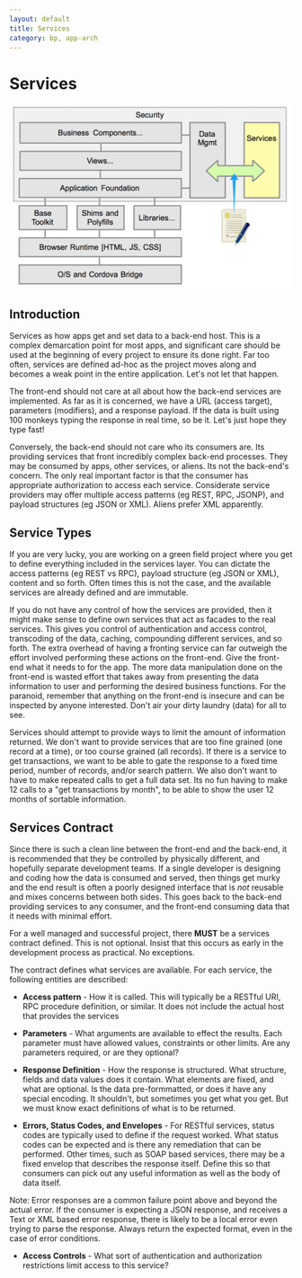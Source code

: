 ```yaml
---
layout: default
title: Services
category: bp, app-arch
---
```


# Services

![SPA layered environment](./images/app-arch-services.png)

## Introduction

Services as how apps get and set data to a back-end host. This is a complex demarcation point for most apps, and significant care should be used at the beginning of every project to ensure its done right.  Far too often, services are defined ad-hoc as the project moves along and becomes a weak point in the entire application.  Let's not let that happen.

The front-end should not care at all about how the back-end services are implemented. As far as it is concerned, we have a URL (access target), parameters (modifiers), and a response payload. If the data is built using 100 monkeys typing the response in real time, so be it. Let's just hope they type fast!

Conversely, the back-end should not care who its consumers are. Its providing services that front incredibly complex back-end processes. They may be consumed by apps, other services, or aliens. Its not the back-end's concern. The only real important factor is that the consumer has appropriate authorization to access each service.  Considerate service providers may offer multiple access patterns (eg REST, RPC, JSONP), and payload structures (eg JSON or XML). Aliens prefer XML apparently.


## Service Types

If you are very lucky, you are working on a green field project where you get to define everything included in the services layer. You can dictate the access patterns (eg REST vs RPC), payload structure (eg JSON or XML), content and so forth.  Often times this is not the case, and the available services are already defined and are immutable.

If you do not have any control of how the services are provided, then it might make sense to define own services that act as facades to the real services. This gives you control of authentication and access control, transcoding of the data, caching, compounding different services, and so forth. The extra overhead of having a fronting service can far outweigh the effort involved performing these actions on the front-end. Give the front-end what it needs to for the app. The more data manipulation done on the front-end is wasted effort that takes away from presenting the data information to user and performing the desired business functions. For the paranoid, remember that anything on the front-end is insecure and can be inspected by anyone interested. Don't air your dirty laundry (data) for all to see.

Services should attempt to provide ways to limit the amount of information returned. We don't want to provide services that are too fine grained (one record at a time), or too course grained (all records). If there is a service to get transactions, we want to be able to gate the response to a fixed time period, number of records, and/or search pattern. We also don't want to have to make repeated calls to get a full data set. Its no fun having to make 12 calls to a "get transactions by month", to be able to show the user 12 months of sortable information.


## Services Contract

Since there is such a clean line between the front-end and the back-end, it is recommended that they be controlled by physically different, and hopefully separate development teams. If a single developer is designing and coding how the data is consumed and served, then things get murky and the end result is often a poorly designed interface that is *not* reusable and mixes concerns between both sides. This goes back to the back-end providing services to any consumer, and the front-end consuming data that it needs with minimal effort.

For a well managed and successful project, there **MUST** be a services contract defined. This is not optional. Insist that this occurs as early in the development process as practical. No exceptions.

The contract defines what services are available. For each service, the following entities are described:

- **Access pattern** - How it is called. This will typically be a RESTful URI, RPC procedure definition, or similar. It does not include the actual host that provides the services
- **Parameters** - What arguments are available to effect the results. Each parameter must have allowed values, constraints or other limits. Are any parameters required, or are they optional?

- **Response Definition** - How the response is structured. What structure, fields and data values does it contain. What elements are fixed, and what are optional. Is the data pre-formmatted, or does it have any special encoding. It shouldn't, but sometimes you get what you get. But we must know exact definitions of what is to be returned.

- **Errors, Status Codes, and Envelopes** - For RESTful services, status codes are typically used to define if the request worked. What status codes can be expected and is there any remediation that can be performed. Other times, such as SOAP based services, there may be a fixed envelop that describes the response itself. Define this so that consumers can pick out any useful information as well as the body of data itself.

Note: Error responses are a common failure point above and beyond the actual error. If the consumer is expecting a JSON response, and receives a Text or XML based error response, there is likely to be a local error even trying to parse the response. Always return the expected format, even in the case of error conditions.

- **Access Controls** - What sort of authentication and authorization restrictions limit access to this service?

